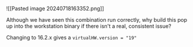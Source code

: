 
![[Pasted image 20240718163352.png]]

Although we have seen this combination run correctly, why build this pop up into the workstation binary if there isn't a real, consistent issue?  

Changing to 16.2.x gives a `virtualHW.version = "19"`



